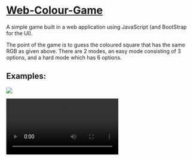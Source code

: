 [Web-Colour-Game](https://github.com/TheLuciferX/Web-Colour-Game)
===============

A simple game built in a web application using JavaScript (and BootStrap for the UI).

The point of the game is to guess the coloured square that has the same RGB as given above.
There are 2 modes, an easy mode consisting of 3 options, and a hard mode which has 6 options.

Examples:
---------
![](https://i.imgur.com/493qrbu.gif)

![](https://i.imgur.com/BisjbIr.mp4)